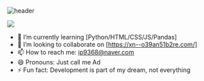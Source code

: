 
![header](https://capsule-render.vercel.app/api?type=slice&color=gradient&text=%20Adsenser%20%20&height=200&fontSize=100)


<img align='center' src="http://mazassumnida.wtf/api/v2/generate_badge?boj=r00t_0">

- 🌱 I’m currently learning [Python/HTML/CSS/JS/Pandas]
- 👯 I’m looking to collaborate on [https://xn--o39an51b2re.com/]
- 📫 How to reach me: ip9368@naver.com
- 😄 Pronouns: Just call me Ad
- ⚡ Fun fact: Development is part of my dream, not everything

